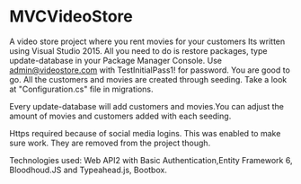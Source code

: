 # MVCVideoStore
A video store project where you rent movies for your customers
Its written using Visual Studio 2015. All you need to do is restore packages, type update-database in your Package Manager Console.
Use admin@videostore.com with TestInitialPass1! for password. You are good to go. All the customers and movies are created through seeding.
Take a look at "Configuration.cs" file in migrations.

Every update-database will add customers and movies.You can adjust the amount of movies and customers added with each seeding.

Https required because of social media logins. This was enabled to make sure work. They are removed from the project though.

Technologies used: Web API2 with Basic Authentication,Entity Framework 6, Bloodhoud.JS and Typeahead.js, Bootbox.
